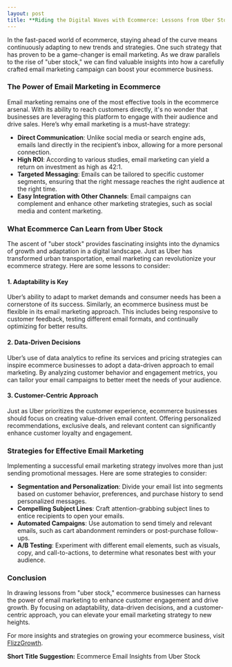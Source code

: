 ```yaml
---
layout: post
title: **Riding the Digital Waves with Ecommerce: Lessons from Uber Stock**
---
```



In the fast-paced world of ecommerce, staying ahead of the curve means continuously adapting to new trends and strategies. One such strategy that has proven to be a game-changer is email marketing. As we draw parallels to the rise of "uber stock," we can find valuable insights into how a carefully crafted email marketing campaign can boost your ecommerce business. 

### The Power of Email Marketing in Ecommerce

Email marketing remains one of the most effective tools in the ecommerce arsenal. With its ability to reach customers directly, it's no wonder that businesses are leveraging this platform to engage with their audience and drive sales. Here’s why email marketing is a must-have strategy:

- **Direct Communication**: Unlike social media or search engine ads, emails land directly in the recipient’s inbox, allowing for a more personal connection.
- **High ROI**: According to various studies, email marketing can yield a return on investment as high as 42:1.
- **Targeted Messaging**: Emails can be tailored to specific customer segments, ensuring that the right message reaches the right audience at the right time.
- **Easy Integration with Other Channels**: Email campaigns can complement and enhance other marketing strategies, such as social media and content marketing.

### What Ecommerce Can Learn from Uber Stock

The ascent of "uber stock" provides fascinating insights into the dynamics of growth and adaptation in a digital landscape. Just as Uber has transformed urban transportation, email marketing can revolutionize your ecommerce strategy. Here are some lessons to consider:

#### 1. **Adaptability is Key**

Uber’s ability to adapt to market demands and consumer needs has been a cornerstone of its success. Similarly, an ecommerce business must be flexible in its email marketing approach. This includes being responsive to customer feedback, testing different email formats, and continually optimizing for better results.

#### 2. **Data-Driven Decisions**

Uber’s use of data analytics to refine its services and pricing strategies can inspire ecommerce businesses to adopt a data-driven approach to email marketing. By analyzing customer behavior and engagement metrics, you can tailor your email campaigns to better meet the needs of your audience.

#### 3. **Customer-Centric Approach**

Just as Uber prioritizes the customer experience, ecommerce businesses should focus on creating value-driven email content. Offering personalized recommendations, exclusive deals, and relevant content can significantly enhance customer loyalty and engagement.

### Strategies for Effective Email Marketing

Implementing a successful email marketing strategy involves more than just sending promotional messages. Here are some strategies to consider:

- **Segmentation and Personalization**: Divide your email list into segments based on customer behavior, preferences, and purchase history to send personalized messages.
- **Compelling Subject Lines**: Craft attention-grabbing subject lines to entice recipients to open your emails.
- **Automated Campaigns**: Use automation to send timely and relevant emails, such as cart abandonment reminders or post-purchase follow-ups.
- **A/B Testing**: Experiment with different email elements, such as visuals, copy, and call-to-actions, to determine what resonates best with your audience.

### Conclusion

In drawing lessons from "uber stock," ecommerce businesses can harness the power of email marketing to enhance customer engagement and drive growth. By focusing on adaptability, data-driven decisions, and a customer-centric approach, you can elevate your email marketing strategy to new heights.

For more insights and strategies on growing your ecommerce business, visit [FlizzGrowth](https://flizzgrowth.com).

**Short Title Suggestion:** Ecommerce Email Insights from Uber Stock